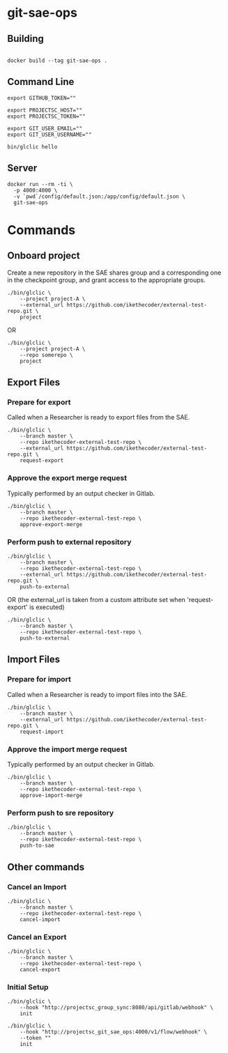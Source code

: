 # git-sae-ops


## Building

```

docker build --tag git-sae-ops .

```


## Command Line

```
export GITHUB_TOKEN=""

export PROJECTSC_HOST=""
export PROJECTSC_TOKEN=""

export GIT_USER_EMAIL=""
export GIT_USER_USERNAME=""

bin/glclic hello

```

## Server

```
docker run --rm -ti \
  -p 4000:4000 \
  -v `pwd`/config/default.json:/app/config/default.json \
  git-sae-ops

```

# Commands

## Onboard project

Create a new repository in the SAE shares group and a corresponding one in the checkpoint group, and grant access to the appropriate groups.

```
./bin/glclic \
    --project project-A \
    --external_url https://github.com/ikethecoder/external-test-repo.git \
    project
```

OR

```
./bin/glclic \
    --project project-A \
    --repo somerepo \
    project
```


## Export Files

### Prepare for export

Called when a Researcher is ready to export files from the SAE.

```
./bin/glclic \
    --branch master \
    --repo ikethecoder-external-test-repo \
    --external_url https://github.com/ikethecoder/external-test-repo.git \
    request-export
```


### Approve the export merge request

Typically performed by an output checker in Gitlab.

```
./bin/glclic \
    --branch master \
    --repo ikethecoder-external-test-repo \
    approve-export-merge

```

### Perform push to external repository

```
./bin/glclic \
    --branch master \
    --repo ikethecoder-external-test-repo \
    --external_url https://github.com/ikethecoder/external-test-repo.git \
    push-to-external
```

OR (the external_url is taken from a custom attribute set when 'request-export' is executed)

```
./bin/glclic \
    --branch master \
    --repo ikethecoder-external-test-repo \
    push-to-external
```


## Import Files

### Prepare for import

Called when a Researcher is ready to import files into the SAE.

```
./bin/glclic \
    --branch master \
    --external_url https://github.com/ikethecoder/external-test-repo.git \
    request-import
```

### Approve the import merge request

Typically performed by an output checker in Gitlab.

```
./bin/glclic \
    --branch master \
    --repo ikethecoder-external-test-repo \
    approve-import-merge

```

### Perform push to sre repository

```
./bin/glclic \
    --branch master \
    --repo ikethecoder-external-test-repo \
    push-to-sae
```


## Other commands

### Cancel an Import

```
./bin/glclic \
    --branch master \
    --repo ikethecoder-external-test-repo \
    cancel-import
```

### Cancel an Export

```
./bin/glclic \
    --branch master \
    --repo ikethecoder-external-test-repo \
    cancel-export
```


### Initial Setup

```
./bin/glclic \
    --hook "http://projectsc_group_sync:8080/api/gitlab/webhook" \
    init

./bin/glclic \
    --hook "http://projectsc_git_sae_ops:4000/v1/flow/webhook" \
    --token ""
    init
```
